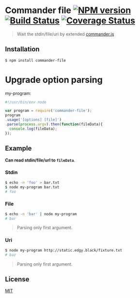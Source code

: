 # Commander file [![NPM version][npm-image]][npm] [![Build Status][travis-image]][travis] [![Coverage Status][coveralls-image]][coveralls]

> Wait the stdin/file/uri by extended [commander.js](https://github.com/tj/commander.js)

## Installation
```bash
$ npm install commander-file
```

# Upgrade option parsing

my-program:
```js
#!/usr/bin/env node

var program = require('commander-file');
program
.usage('[options] [file]')
.parse(process.argv).then(function(fileData){
  console.log(fileData);
});
```

## Example

__Can read stdin/file/url to `fileData`__.

### Stdin
```bash
$ echo -n 'foo' > bar.txt
$ node my-program bar.txt
# foo
```

### File
```bash
$ echo -n 'bar' | node my-program
# bar
```

> Parsing only first argument.

### Uri
```bash
$ node my-program http://static.edgy.black/fixture.txt
# baz
```

> Parsing only first argument.

License
---
[MIT][License]

[License]: http://59naga.mit-license.org/

[npm-image]:https://img.shields.io/npm/v/commander-file.svg?style=flat-square
[npm]: https://npmjs.org/package/commander-file
[travis-image]: http://img.shields.io/travis/59naga/commander-file.svg?style=flat-square
[travis]: https://travis-ci.org/59naga/commander-file
[coveralls-image]: http://img.shields.io/coveralls/59naga/commander-file.svg?style=flat-square
[coveralls]: https://coveralls.io/r/59naga/commander-file?branch=master
